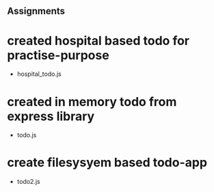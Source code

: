 ## Assignments

# created hospital based todo for practise-purpose
- hospital_todo.js 

# created in memory todo from express library
- todo.js

# create filesysyem based todo-app
- todo2.js


